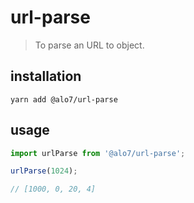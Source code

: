 # url-parse
> To parse an URL to object.

## installation
```shell
yarn add @alo7/url-parse
```

## usage
```js
import urlParse from '@alo7/url-parse';

urlParse(1024);

// [1000, 0, 20, 4]
```